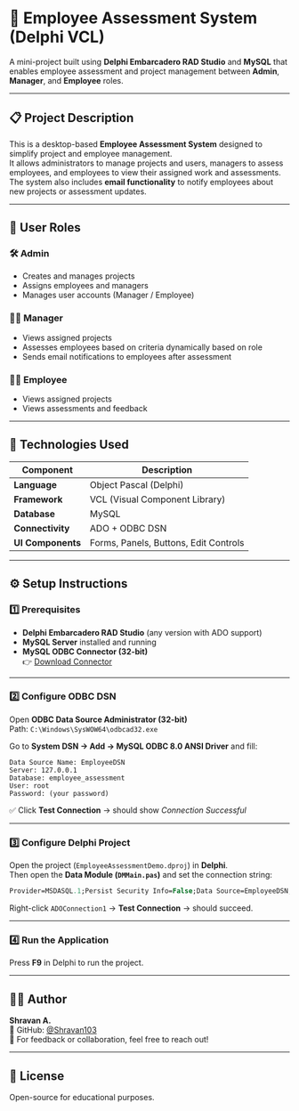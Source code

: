 # 🧾 Employee Assessment System (Delphi VCL)

A mini-project built using **Delphi Embarcadero RAD Studio** and **MySQL** that enables employee assessment and project management between **Admin**, **Manager**, and **Employee** roles.

---

## 📋 Project Description

This is a desktop-based **Employee Assessment System** designed to simplify project and employee management.  
It allows administrators to manage projects and users, managers to assess employees, and employees to view their assigned work and assessments.
The system also includes **email functionality** to notify employees about new projects or assessment updates.

---

## 👥 User Roles

### 🛠️ Admin
- Creates and manages projects  
- Assigns employees and managers  
- Manages user accounts (Manager / Employee)

### 👨‍💼 Manager
- Views assigned projects  
- Assesses employees based on criteria dynamically based on role
- Sends email notifications to employees after assessment

### 👨‍💻 Employee
- Views assigned projects  
- Views assessments and feedback  

---

## 🧩 Technologies Used

| Component | Description |
|------------|-------------|
| **Language** | Object Pascal (Delphi) |
| **Framework** | VCL (Visual Component Library) |
| **Database** | MySQL |
| **Connectivity** | ADO + ODBC DSN |
| **UI Components** | Forms, Panels, Buttons, Edit Controls |

---

## ⚙️ Setup Instructions

### 1️⃣ Prerequisites

- **Delphi Embarcadero RAD Studio** (any version with ADO support)  
- **MySQL Server** installed and running  
- **MySQL ODBC Connector (32-bit)**  
  👉 [Download Connector](https://dev.mysql.com/downloads/connector/odbc/)

---

### 2️⃣ Configure ODBC DSN

Open **ODBC Data Source Administrator (32-bit)**  
Path: `C:\Windows\SysWOW64\odbcad32.exe`

Go to **System DSN → Add → MySQL ODBC 8.0 ANSI Driver** and fill:

```
Data Source Name: EmployeeDSN
Server: 127.0.0.1
Database: employee_assessment
User: root
Password: (your password)
```

✅ Click **Test Connection** → should show *Connection Successful*  

---

### 3️⃣ Configure Delphi Project

Open the project (`EmployeeAssessmentDemo.dproj`) in **Delphi**.  
Then open the **Data Module (`DMMain.pas`)** and set the connection string:

```pascal
Provider=MSDASQL.1;Persist Security Info=False;Data Source=EmployeeDSN;
```

Right-click `ADOConnection1` → **Test Connection** → should succeed.

---

### 4️⃣ Run the Application

Press **F9** in Delphi to run the project.

---

## 🧑‍💻 Author
**Shravan A.**  
🎯 GitHub: [@Shravan103](https://github.com/Shravan103)  
📧 For feedback or collaboration, feel free to reach out!

---

## 🏁 License
Open-source for educational purposes.
